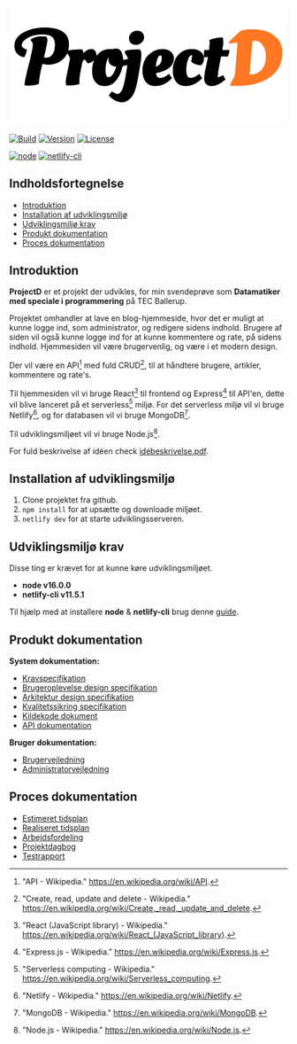 <div align="center">

![ProjectD](client/public/logo.png)

</div>

[![Build](https://img.shields.io/netlify/eef90d0f-016a-4017-9e83-8ab4ffd8958f?style=for-the-badge&logo=netlify&logoColor=#00C7B7)](https://sunny-cassata-fd4c22.netlify.app/)
[![Version](https://img.shields.io/github/package-json/v/Hulle107/ProjectD?style=for-the-badge)](package.json)
[![License](https://img.shields.io/github/license/Hulle107/ProjectD?style=for-the-badge)](LICENSE)

[![node](https://img.shields.io/badge/node-%5E16.0.0-informational?style=flat-square)](https://nodejs.org/en/)
[![netlify-cli](https://img.shields.io/badge/netlify--cli-%5E11.5.1-informational?style=flat-square)](https://www.npmjs.com/package/netlify-cli)

## Indholdsfortegnelse

- [Introduktion](#introduktion)
- [Installation af udviklingsmiljø](#installation-af-udviklingsmiljø)
- [Udviklingsmiljø krav](#udviklingsmiljø-krav)
- [Produkt dokumentation](#produkt-dokumentation)
- [Proces dokumentation](#proces-dokumentation)

## Introduktion

**ProjectD** er et projekt der udvikles, for min svendeprøve som **Datamatiker med speciale i programmering** på TEC Ballerup.

Projektet omhandler at lave en blog-hjemmeside, hvor det er muligt at kunne logge ind, som administrator, og redigere sidens indhold. Brugere af siden vil også kunne logge ind for at kunne kommentere og rate, på sidens indhold. Hjemmesiden vil være brugervenlig, og være i et modern design.

Der vil være en API[^1] med fuld CRUD[^2], til at håndtere brugere, artikler, kommentere og rate's.

Til hjemmesiden vil vi bruge React[^3] til frontend og Express[^4] til API'en, dette vil blive lanceret på et serverless[^5] miljø. For det serverless miljø vil vi bruge Netlify[^6], og for databasen vil vi bruge MongoDB[^7].

Til udviklingsmiljøet vil vi bruge Node.js[^8].

[^1]: "API - Wikipedia." https://en.wikipedia.org/wiki/API.
[^2]: "Create, read, update and delete - Wikipedia." https://en.wikipedia.org/wiki/Create,_read,_update_and_delete.
[^3]: "React (JavaScript library) - Wikipedia." https://en.wikipedia.org/wiki/React_(JavaScript_library).
[^4]: "Express.js - Wikipedia." https://en.wikipedia.org/wiki/Express.js.
[^5]: "Serverless computing - Wikipedia." https://en.wikipedia.org/wiki/Serverless_computing.
[^6]: "Netlify - Wikipedia." https://en.wikipedia.org/wiki/Netlify.
[^7]: "MongoDB - Wikipedia." https://en.wikipedia.org/wiki/MongoDB.
[^8]: "Node.js - Wikipedia." https://en.wikipedia.org/wiki/Node.js.

For fuld beskrivelse af idéen check [idébeskrivelse.pdf]().

## Installation af udviklingsmiljø

1. Clone projektet fra github.
2. `npm install` for at upsætte og downloade miljøet.
3. `netlify dev` for at starte udviklingsserveren.

## Udviklingsmiljø krav

Disse ting er krævet for at kunne køre udviklingsmiljøet.

- **node v16.0.0**
- **netlify-cli v11.5.1**

Til hjælp med at installere **node** & **netlify-cli** brug denne [guide](https://docs.netlify.com/cli/get-started/).

## Produkt dokumentation

**System dokumentation:**

- [Kravspecifikation]()
- [Brugeroplevelse design specifikation]()
- [Arkitektur design specifikation]()
- [Kvalitetssikring specifikation]()
- [Kildekode dokument]()
- [API dokumentation]()

**Bruger dokumentation:**

- [Brugervejledning]()
- [Administratorvejledning]()

## Proces dokumentation

- [Estimeret tidsplan]()
- [Realiseret tidsplan]()
- [Arbejdsfordeling]()
- [Projektdagbog]()
- [Testrapport]()
